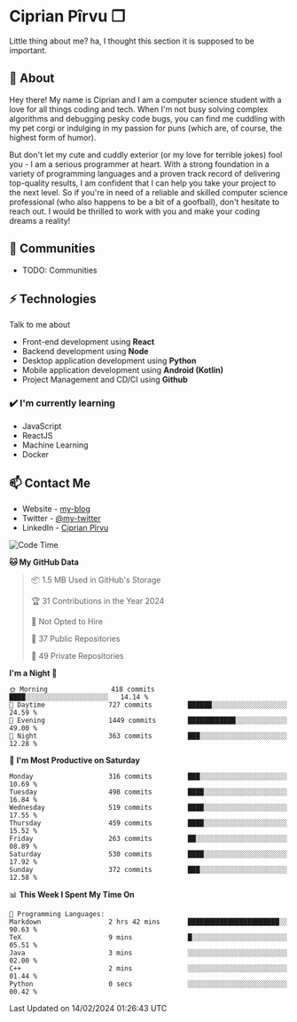# Ciprian Pîrvu ❐

Little thing about me? ha, I thought this section it is supposed to be important.

## 🧐 About

Hey there! My name is Ciprian and I am a computer science student with a love for all things coding and tech. When I'm not busy solving complex algorithms and debugging pesky code bugs, you can find me cuddling with my pet corgi or indulging in my passion for puns (which are, of course, the highest form of humor).

But don't let my cute and cuddly exterior (or my love for terrible jokes) fool you - I am a serious programmer at heart. With a strong foundation in a variety of programming languages and a proven track record of delivering top-quality results, I am confident that I can help you take your project to the next level. So if you're in need of a reliable and skilled computer science professional (who also happens to be a bit of a goofball), don't hesitate to reach out. I would be thrilled to work with you and make your coding dreams a reality!

## 👯 Communities

-   TODO: Communities

## ⚡ Technologies

Talk to me about

-   Front-end development using **React**
-   Backend development using **Node**
-   Desktop application development using **Python**
-   Mobile application development using **Android (Kotlin)**
-   Project Management and CD/CI using **Github**

### ✔️ I'm currently learning

-   JavaScript
-   ReactJS
-   Machine Learning
-   Docker

## 📫 Contact Me

-   Website - [my-blog]()
-   Twitter - [@my-twitter]()
-   LinkedIn - [Ciprian Pîrvu](https://www.linkedin.com/in/p%C3%AErvu-ciprian-cristian-4415991b1/)

<!--START_SECTION:waka-->
![Code Time](http://img.shields.io/badge/Code%20Time-1%2C967%20hrs%2036%20mins-blue)

**🐱 My GitHub Data** 

> 📦 1.5 MB Used in GitHub's Storage 
 > 
> 🏆 31 Contributions in the Year 2024
 > 
> 🚫 Not Opted to Hire
 > 
> 📜 37 Public Repositories 
 > 
> 🔑 49 Private Repositories 
 > 
**I'm a Night 🦉** 

```text
🌞 Morning                418 commits         ████░░░░░░░░░░░░░░░░░░░░░   14.14 % 
🌆 Daytime                727 commits         ██████░░░░░░░░░░░░░░░░░░░   24.59 % 
🌃 Evening                1449 commits        ████████████░░░░░░░░░░░░░   49.00 % 
🌙 Night                  363 commits         ███░░░░░░░░░░░░░░░░░░░░░░   12.28 % 
```
📅 **I'm Most Productive on Saturday** 

```text
Monday                   316 commits         ███░░░░░░░░░░░░░░░░░░░░░░   10.69 % 
Tuesday                  498 commits         ████░░░░░░░░░░░░░░░░░░░░░   16.84 % 
Wednesday                519 commits         ████░░░░░░░░░░░░░░░░░░░░░   17.55 % 
Thursday                 459 commits         ████░░░░░░░░░░░░░░░░░░░░░   15.52 % 
Friday                   263 commits         ██░░░░░░░░░░░░░░░░░░░░░░░   08.89 % 
Saturday                 530 commits         ████░░░░░░░░░░░░░░░░░░░░░   17.92 % 
Sunday                   372 commits         ███░░░░░░░░░░░░░░░░░░░░░░   12.58 % 
```


📊 **This Week I Spent My Time On** 

```text
💬 Programming Languages: 
Markdown                 2 hrs 42 mins       ███████████████████████░░   90.63 % 
TeX                      9 mins              █░░░░░░░░░░░░░░░░░░░░░░░░   05.51 % 
Java                     3 mins              ░░░░░░░░░░░░░░░░░░░░░░░░░   02.00 % 
C++                      2 mins              ░░░░░░░░░░░░░░░░░░░░░░░░░   01.44 % 
Python                   0 secs              ░░░░░░░░░░░░░░░░░░░░░░░░░   00.42 % 
```


 Last Updated on 14/02/2024 01:26:43 UTC
<!--END_SECTION:waka-->
